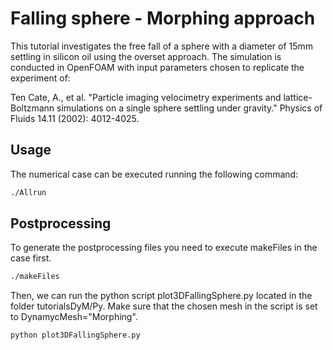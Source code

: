  Falling sphere - Morphing approach
 ============

This tutorial investigates the free fall of a sphere with a diameter of 15mm settling in silicon oil using the overset approach. The simulation is conducted in OpenFOAM with input parameters chosen to replicate the experiment of:

Ten Cate, A., et al. "Particle imaging velocimetry experiments and lattice-Boltzmann simulations on a single sphere settling under gravity." Physics of Fluids 14.11 (2002): 4012-4025.


Usage
-----

The numerical case can be executed running the following command:
```bash
./Allrun
```

Postprocessing
---------
To generate the postprocessing files you need to execute makeFiles in the case first. 

```bash
./makeFiles
```

Then, we can run the python script plot3DFallingSphere.py located in the folder tutorialsDyM/Py. Make sure that the chosen mesh in the script is set to DynamycMesh="Morphing".

```bash
python plot3DFallingSphere.py
```
